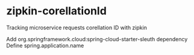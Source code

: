 # zipkin-corellationId
Tracking microservice requests corellation ID with zipkin


Add org.springframework.cloud:spring-cloud-starter-sleuth dependency
Define spring.application.name